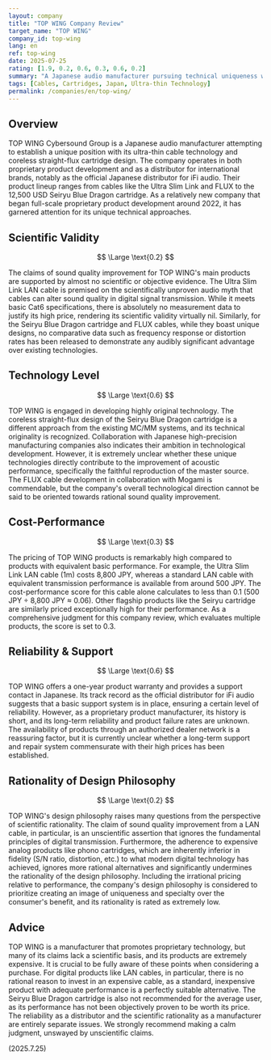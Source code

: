 ```yaml
---
layout: company
title: "TOP WING Company Review"
target_name: "TOP WING"
company_id: top-wing
lang: en
ref: top-wing
date: 2025-07-25
rating: [1.9, 0.2, 0.6, 0.3, 0.6, 0.2]
summary: "A Japanese audio manufacturer pursuing technical uniqueness with ultra-thin cables and a proprietary cartridge system. However, its claims lack scientific evidence, and its pricing is irrational. Cautious judgment is required before purchase."
tags: [Cables, Cartridges, Japan, Ultra-thin Technology]
permalink: /companies/en/top-wing/
---
```

## Overview

TOP WING Cybersound Group is a Japanese audio manufacturer attempting to establish a unique position with its ultra-thin cable technology and coreless straight-flux cartridge design. The company operates in both proprietary product development and as a distributor for international brands, notably as the official Japanese distributor for iFi audio. Their product lineup ranges from cables like the Ultra Slim Link and FLUX to the 12,500 USD Seiryu Blue Dragon cartridge. As a relatively new company that began full-scale proprietary product development around 2022, it has garnered attention for its unique technical approaches.

## Scientific Validity

$$ \Large \text{0.2} $$

The claims of sound quality improvement for TOP WING's main products are supported by almost no scientific or objective evidence. The Ultra Slim Link LAN cable is premised on the scientifically unproven audio myth that cables can alter sound quality in digital signal transmission. While it meets basic Cat6 specifications, there is absolutely no measurement data to justify its high price, rendering its scientific validity virtually nil. Similarly, for the Seiryu Blue Dragon cartridge and FLUX cables, while they boast unique designs, no comparative data such as frequency response or distortion rates has been released to demonstrate any audibly significant advantage over existing technologies.

## Technology Level

$$ \Large \text{0.6} $$

TOP WING is engaged in developing highly original technology. The coreless straight-flux design of the Seiryu Blue Dragon cartridge is a different approach from the existing MC/MM systems, and its technical originality is recognized. Collaboration with Japanese high-precision manufacturing companies also indicates their ambition in technological development. However, it is extremely unclear whether these unique technologies directly contribute to the improvement of acoustic performance, specifically the faithful reproduction of the master source. The FLUX cable development in collaboration with Mogami is commendable, but the company's overall technological direction cannot be said to be oriented towards rational sound quality improvement.

## Cost-Performance

$$ \Large \text{0.3} $$

The pricing of TOP WING products is remarkably high compared to products with equivalent basic performance. For example, the Ultra Slim Link LAN cable (1m) costs 8,800 JPY, whereas a standard LAN cable with equivalent transmission performance is available from around 500 JPY. The cost-performance score for this cable alone calculates to less than 0.1 (500 JPY ÷ 8,800 JPY ≈ 0.06). Other flagship products like the Seiryu cartridge are similarly priced exceptionally high for their performance. As a comprehensive judgment for this company review, which evaluates multiple products, the score is set to 0.3.

## Reliability & Support

$$ \Large \text{0.6} $$

TOP WING offers a one-year product warranty and provides a support contact in Japanese. Its track record as the official distributor for iFi audio suggests that a basic support system is in place, ensuring a certain level of reliability. However, as a proprietary product manufacturer, its history is short, and its long-term reliability and product failure rates are unknown. The availability of products through an authorized dealer network is a reassuring factor, but it is currently unclear whether a long-term support and repair system commensurate with their high prices has been established.

## Rationality of Design Philosophy

$$ \Large \text{0.2} $$

TOP WING's design philosophy raises many questions from the perspective of scientific rationality. The claim of sound quality improvement from a LAN cable, in particular, is an unscientific assertion that ignores the fundamental principles of digital transmission. Furthermore, the adherence to expensive analog products like phono cartridges, which are inherently inferior in fidelity (S/N ratio, distortion, etc.) to what modern digital technology has achieved, ignores more rational alternatives and significantly undermines the rationality of the design philosophy. Including the irrational pricing relative to performance, the company's design philosophy is considered to prioritize creating an image of uniqueness and specialty over the consumer's benefit, and its rationality is rated as extremely low.

## Advice

TOP WING is a manufacturer that promotes proprietary technology, but many of its claims lack a scientific basis, and its products are extremely expensive. It is crucial to be fully aware of these points when considering a purchase. For digital products like LAN cables, in particular, there is no rational reason to invest in an expensive cable, as a standard, inexpensive product with adequate performance is a perfectly suitable alternative. The Seiryu Blue Dragon cartridge is also not recommended for the average user, as its performance has not been objectively proven to be worth its price. The reliability as a distributor and the scientific rationality as a manufacturer are entirely separate issues. We strongly recommend making a calm judgment, unswayed by unscientific claims.

(2025.7.25)

